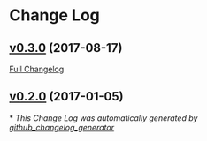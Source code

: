 # Change Log

## [v0.3.0](https://github.com/JustinLivi/winston-slack-hook/tree/v0.3.0) (2017-08-17)
[Full Changelog](https://github.com/JustinLivi/winston-slack-hook/compare/v0.2.0...v0.3.0)

## [v0.2.0](https://github.com/JustinLivi/winston-slack-hook/tree/v0.2.0) (2017-01-05)


\* *This Change Log was automatically generated by [github_changelog_generator](https://github.com/skywinder/Github-Changelog-Generator)*
